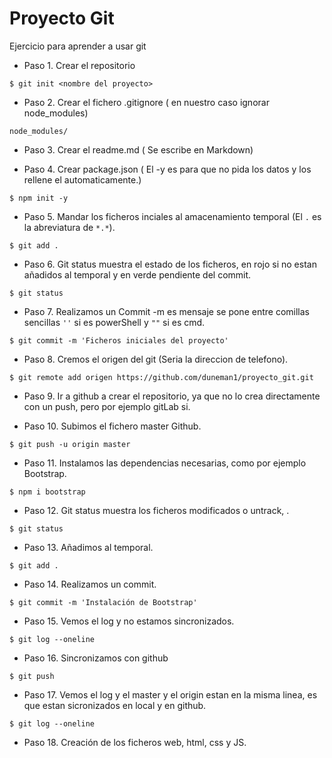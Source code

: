# Proyecto Git #

Ejercicio para aprender a usar git

- Paso 1. Crear el repositorio

```shell
$ git init <nombre del proyecto>
```

- Paso 2. Crear el fichero .gitignore ( en nuestro caso ignorar node_modules)

```
node_modules/
```

- Paso 3. Crear el readme.md ( Se escribe en Markdown)

- Paso 4. Crear package.json ( El -y es para que no pida los datos y los rellene el automaticamente.)

```shell
$ npm init -y
```

- Paso 5. Mandar los ficheros inciales al amacenamiento temporal (El `.` es la abreviatura de `*.*`).

```shell
$ git add .
```

- Paso 6. Git status muestra el estado de los ficheros, en rojo si no estan añadidos al temporal y en verde pendiente del commit.

```shell
$ git status
```

- Paso 7. Realizamos un Commit -m es mensaje se pone entre comillas sencillas `''` si es powerShell y `""` si es cmd.

```shell
$ git commit -m 'Ficheros iniciales del proyecto'
```

- Paso 8. Cremos el origen del git (Seria la direccion de telefono).

```shell
$ git remote add origen https://github.com/duneman1/proyecto_git.git
```

- Paso 9. Ir a github a crear el repositorio, ya que no lo crea directamente con un push, pero por ejemplo gitLab si.

- Paso 10. Subimos el fichero master Github.

```shell
$ git push -u origin master
```
- Paso 11. Instalamos  las dependencias necesarias, como por ejemplo Bootstrap.

```shell
$ npm i bootstrap
```
- Paso 12. Git status muestra los ficheros modificados o untrack, .

```shell
$ git status
```

- Paso 13. Añadimos al temporal.

```shell
$ git add .
```

- Paso 14. Realizamos un commit.

```
$ git commit -m 'Instalación de Bootstrap'
```

- Paso 15. Vemos el log y no estamos sincronizados.

```shell
$ git log --oneline
```

- Paso 16. Sincronizamos con github

```shell
$ git push
```

- Paso 17. Vemos el log y el master y el origin estan en la misma linea, es que estan sicronizados en local y en github.

```shell
$ git log --oneline
```

- Paso 18. Creación de los ficheros web, html, css y JS.
